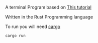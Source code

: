 
A terminal Program based on [This tutorial](https://doc.rust-lang.org/book/ch02-00-guessing-game-tutorial.html)

Written in the Rust Programming language

To run you will need [cargo](cargo.io)

```
cargo run

```
